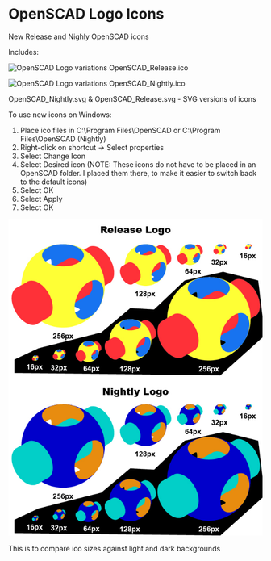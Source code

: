 # OpenSCAD Logo Icons
New Release and Nighly OpenSCAD icons

Includes:

![OpenSCAD Logo variations](https://github.com/stacalkas/OpenSCAD-Logo-Icons/blob/main/OpenSCAD_Nightly.ico?raw=true)
OpenSCAD_Release.ico

![OpenSCAD Logo variations](https://github.com/stacalkas/OpenSCAD-Logo-Icons/blob/main/OpenSCAD_Nightly.ico?raw=true)
OpenSCAD_Nightly.ico 




OpenSCAD_Nightly.svg & OpenSCAD_Release.svg  -  SVG versions of icons

To use new icons on Windows:
1. Place ico files in C:\Program Files\OpenSCAD or C:\Program Files\OpenSCAD (Nightly)
2. Right-click on shortcut -> Select properties
3. Select Change Icon
4. Select Desired icon (NOTE: These icons do not have to be placed in an OpenSCAD folder. I placed them there, to make it easier to switch back to the default icons)
5. Select OK
6. Select Apply
7. Select OK

![OpenSCAD Logo variations](https://github.com/stacalkas/OpenSCAD-Logo-Icons/blob/main/Logo-Variations.jpg?raw=true)

This is to compare ico sizes against light and dark backgrounds
